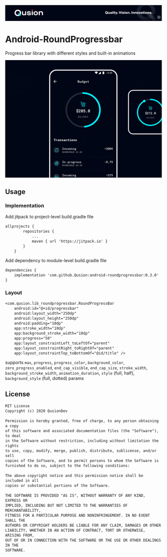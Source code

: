 <img src="banner.png" alt="demo" />

# Android-RoundProgressbar
Progress bar library with different styles and built-in animations

<img src="demo.gif" alt="demo" />

## Usage
### Implementation

Add jitpack to project-level build.gradle file
```
allprojects {
		repositories {
			...
			maven { url 'https://jitpack.io' }
		}
	}
```
Add dependency to module-level build.gradle file
```
dependencies {
    implementation 'com.github.Qusion:android-roundprogressbar:0.3.0'
}
```

### Layout
```
<com.qusion.lib_roundprogressbar.RoundProgressBar
    android:id="@+id/progressbar"
    android:layout_width="250dp"
    android:layout_height="250dp"
    android:padding="10dp"
    app:stroke_width="10dp"
    app:background_stroke_width="10dp"
    app:progress="50"
    app:layout_constraintLeft_toLeftOf="parent"
    app:layout_constraintRight_toRightOf="parent"
    app:layout_constraintTop_toBottomOf="@id/title" />
```
supports `max`, `progress`, `progress_color`, `background_color`, `zero_progress_enabled`, `end_cap_visible`, `end_cap_size`, `stroke_width`, `background_stroke_width`, `animation_duration`, `style` (full, half), `background_style` (full, dotted) params

## License
```
MIT License
Copyright (c) 2020 QusionDev

Permission is hereby granted, free of charge, to any person obtaining a copy
of this software and associated documentation files (the "Software"), to deal
in the Software without restriction, including without limitation the rights
to use, copy, modify, merge, publish, distribute, sublicense, and/or sell
copies of the Software, and to permit persons to whom the Software is
furnished to do so, subject to the following conditions:

The above copyright notice and this permission notice shall be included in all
copies or substantial portions of the Software.

THE SOFTWARE IS PROVIDED "AS IS", WITHOUT WARRANTY OF ANY KIND, EXPRESS OR
IMPLIED, INCLUDING BUT NOT LIMITED TO THE WARRANTIES OF MERCHANTABILITY,
FITNESS FOR A PARTICULAR PURPOSE AND NONINFRINGEMENT. IN NO EVENT SHALL THE
AUTHORS OR COPYRIGHT HOLDERS BE LIABLE FOR ANY CLAIM, DAMAGES OR OTHER
LIABILITY, WHETHER IN AN ACTION OF CONTRACT, TORT OR OTHERWISE, ARISING FROM,
OUT OF OR IN CONNECTION WITH THE SOFTWARE OR THE USE OR OTHER DEALINGS IN THE
SOFTWARE.
```

        
